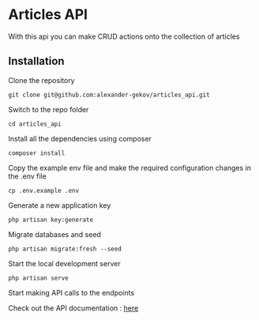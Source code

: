 # Articles API

With this api you can make CRUD actions onto the collection of articles

## Installation

Clone the repository

    git clone git@github.com:alexander-gekov/articles_api.git

Switch to the repo folder

    cd articles_api

Install all the dependencies using composer

    composer install

Copy the example env file and make the required configuration changes in the .env file

    cp .env.example .env

Generate a new application key

    php artisan key:generate
	
Migrate databases and seed

	php artisan migrate:fresh --seed

Start the local development server

    php artisan serve

Start making API calls to the endpoints

Check out the API documentation : [here](https://documenter.getpostman.com/view/4746181/SztA6U7J?version=latest)
